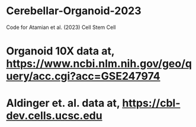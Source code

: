 # Cerebellar-Organoid-2023
Code for Atamian et al. (2023) Cell Stem Cell

# Organoid 10X data at, https://www.ncbi.nlm.nih.gov/geo/query/acc.cgi?acc=GSE247974
# Aldinger et. al. data at, https://cbl-dev.cells.ucsc.edu

